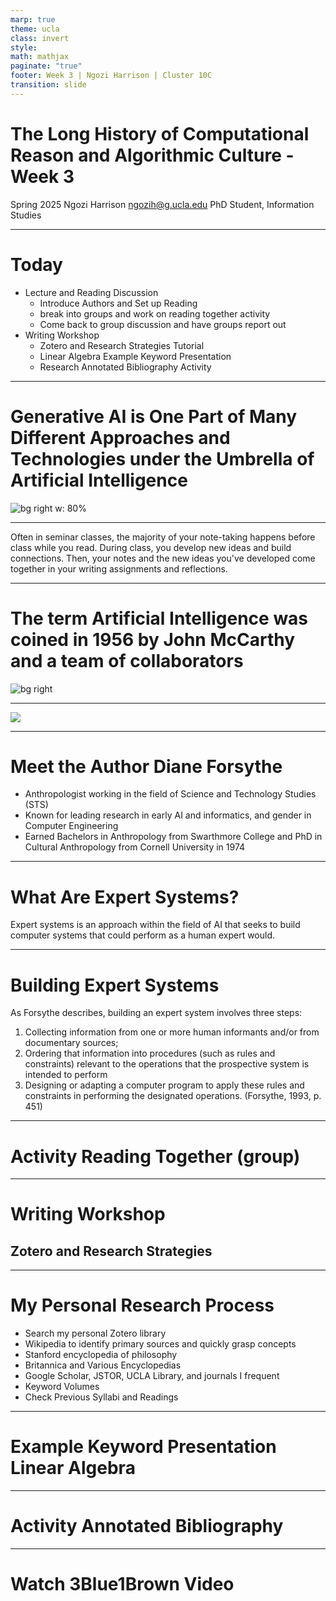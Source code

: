 ```yaml
---
marp: true
theme: ucla
class: invert
style: 
math: mathjax
paginate: "true"
footer: Week 3 | Ngozi Harrison | Cluster 10C
transition: slide
---
```



# The Long History of Computational Reason and Algorithmic Culture - Week 3

Spring 2025
Ngozi Harrison 
ngozih@g.ucla.edu
PhD Student, Information Studies

---
# Today
- Lecture and Reading Discussion
	- Introduce Authors and Set up Reading
	- break into groups and work on reading together activity
	- Come back to group discussion and have groups report out
- Writing Workshop
	- Zotero and Research Strategies Tutorial
	- Linear Algebra Example Keyword Presentation
	- Research Annotated Bibliography Activity

---
# Generative AI is One Part of Many Different Approaches and Technologies under the Umbrella of Artificial Intelligence

![bg right w: 80%](Files/Pasted%20image%2020250411091227.png)


---


Often in seminar classes, the majority of your note-taking happens before class while you read. During class, you develop new ideas and build connections. Then, your notes and the new ideas you've developed come together in your writing assignments and reflections.

---
# The term Artificial Intelligence was coined in 1956 by John McCarthy and a team of collaborators


![bg right](Files/Pasted%20image%2020250411092019.png)

---
![](Files/Pasted%20image%2020250418071509.png)

---
# Meet the Author Diane Forsythe 
- Anthropologist working in the field of Science and Technology Studies (STS)
- Known for leading research in early AI and informatics, and gender in Computer Engineering
- Earned Bachelors in Anthropology from Swarthmore College and PhD in Cultural Anthropology from Cornell University in 1974

---
# What Are Expert Systems?
Expert systems is an approach within the field of AI that seeks to build computer systems that could perform as a human expert would. 


---
# Building Expert Systems
As Forsythe describes, building an expert system involves three steps:

1. Collecting information from one or more human informants and/or from documentary sources; 
2. Ordering that information into procedures (such as rules and constraints) relevant to the operations that the prospective system is intended to perform
3. Designing or adapting a computer program to apply these rules and constraints in performing the designated operations. (Forsythe, 1993, p. 451)

---

# **Activity** Reading Together (group)

---
# Writing Workshop
## Zotero and Research Strategies

---
# My Personal Research Process
- Search my personal Zotero library
- Wikipedia to identify primary sources and quickly grasp concepts
- Stanford encyclopedia of philosophy 
- Britannica and Various Encyclopedias 
- Google Scholar, JSTOR, UCLA Library, and journals I frequent
- Keyword Volumes
- Check Previous Syllabi and Readings

---
# Example Keyword Presentation Linear Algebra

---
# Activity Annotated Bibliography

---
# Watch 3Blue1Brown Video